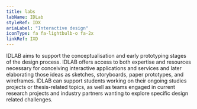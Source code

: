 ```yaml
---
title: labs
labName: IDLab
styleRef: IDX
ariaLabel: "Interactive design"
iconType: fa fa-lightbulb-o fa-2x
linkRef: IXD
---
```

IDLAB aims to support the conceptualisation and early prototyping stages of the design process. IDLAB offers access to both expertise and resources necessary for conceiving interactive applications and services and later elaborating those ideas as sketches, storyboards, paper prototypes, and wireframes. IDLAB can support students working on their ongoing studies projects or thesis-related topics, as well as teams engaged in current research projects and industry partners wanting to explore specific design related challenges. 